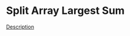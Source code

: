 Split Array Largest Sum
=====  
[Description](https://leetcode.com/problems/split-array-largest-sum/)
